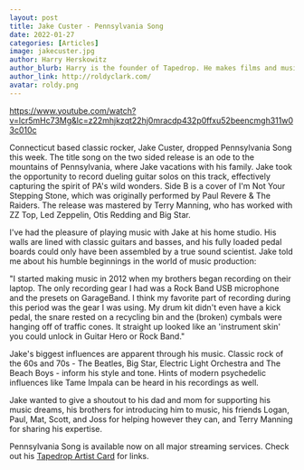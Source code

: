 ```yaml
---
layout: post
title: Jake Custer - Pennsylvania Song
date: 2022-01-27
categories: [Articles]
image: jakecuster.jpg
author: Harry Herskowitz
author_blurb: Harry is the founder of Tapedrop. He makes films and music under the alias Roldy Clark.
author_link: http://roldyclark.com/
avatar: roldy.png
---
```


https://www.youtube.com/watch?v=lcr5mHc73Mg&lc=z22mhjkzqt22hj0mracdp432p0ffxu52beencmgh311w03c010c

Connecticut based classic rocker, Jake Custer, dropped Pennsylvania Song this week. The title song on the two sided release is an ode to the mountains of Pennsylvania, where Jake vacations with his family. Jake took the opportunity to record dueling guitar solos on this track, effectively capturing the spirit of PA's wild wonders. Side B is a cover of I'm Not Your Stepping Stone, which was originally performed by Paul Revere & The Raiders. The release was mastered by Terry Manning, who has worked with ZZ Top, Led Zeppelin, Otis Redding and Big Star.

I've had the pleasure of playing music with Jake at his home studio. His walls are lined with classic guitars and basses, and his fully loaded pedal boards could only have been assembled by a true sound scientist. Jake told me about his humble beginnings in the world of music production:

"I started making music in 2012 when my brothers began recording on their laptop. The only recording gear I had was a Rock Band USB microphone and the presets on GarageBand. I think my favorite part of recording during this period was the gear I was using. My drum kit didn't even have a kick pedal, the snare rested on a recycling bin and the (broken) cymbals were hanging off of traffic cones. It straight up looked like an 'instrument skin' you could unlock in Guitar Hero or Rock Band."

Jake's biggest influences are apparent through his music. Classic rock of the 60s and 70s - The Beatles, Big Star, Electric Light Orchestra and The Beach Boys - inform his style and tone. Hints of modern psychedelic influences like Tame Impala can be heard in his recordings as well.

Jake wanted to give a shoutout to his dad and mom for supporting his music dreams, his brothers for introducing him to music, his friends Logan, Paul, Mat, Scott, and Joss for helping however they can, and Terry Manning for sharing his expertise.

Pennsylvania Song is available now on all major streaming services. Check out his [Tapedrop Artist Card](https://app.tapedrop.com?artist=fQuYikmL0OSk3aoebBvuvJoT16u2) for links.
